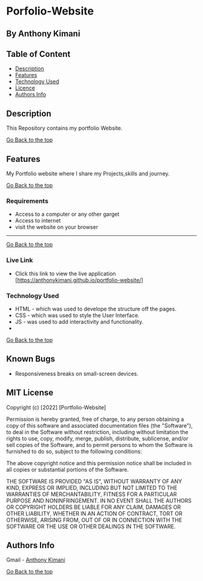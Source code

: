 # Porfolio-Website
 ## By Anthony Kimani
 ## Table of Content
 - [Description](#description)
 - [Features](#features)
 - [Technology  Used](#technology-Used)
 - [Licence](#licence)
 - [Authors Info](#Authors-Info)
 ## Description
 
 <p>This Repository contains my portfolio Website.</p>
 
[Go Back to the top](#Portfolio-Website)

## Features

My Portfolio website where I share my Projects,skills and journey.

[Go Back to the top](#Portfolio-Website)
 ###  Requirements
 
 * Access to  a computer or any other garget
 * Access to internet
 * visit the website on your browser
 ****
 [Go Back to the top](#Portfolio-Website)
 
### Live Link

- Click this link to view the live application [https://anthonykimani.github.io/portfolio-website/]


### Technology  Used

* HTML - which was used to develope the structure off the pages.
* CSS - which was used to style the User Interface.
* JS - was used to add interactivity and functionality.
* 
[Go Back to the top](#Portfolio-Website)

## Known Bugs

* Responsiveness breaks on small-screen devices.

## MIT License

Copyright (c) [2022] [Portfolio-Website] 

Permission is hereby granted, free of charge, to any person obtaining a copy
of this software and associated documentation files (the "Software"), to deal
in the Software without restriction, including without limitation the rights
to use, copy, modify, merge, publish, distribute, sublicense, and/or sell
copies of the Software, and to permit persons to whom the Software is
furnished to do so, subject to the following conditions:

The above copyright notice and this permission notice shall be included in all
copies or substantial portions of the Software.

THE SOFTWARE IS PROVIDED "AS IS", WITHOUT WARRANTY OF ANY KIND, EXPRESS OR
IMPLIED, INCLUDING BUT NOT LIMITED TO THE WARRANTIES OF MERCHANTABILITY,
FITNESS FOR A PARTICULAR PURPOSE AND NONINFRINGEMENT. IN NO EVENT SHALL THE
AUTHORS OR COPYRIGHT HOLDERS BE LIABLE FOR ANY CLAIM, DAMAGES OR OTHER
LIABILITY, WHETHER IN AN ACTION OF CONTRACT, TORT OR OTHERWISE, ARISING FROM,
OUT OF OR IN CONNECTION WITH THE SOFTWARE OR THE USE OR OTHER DEALINGS IN THE
SOFTWARE.

## Authors Info

Gmail - [Anthony Kimani](anthony.kimani@student.moringaschool.com)

[Go Back to the top](#Portfolio-Website)
